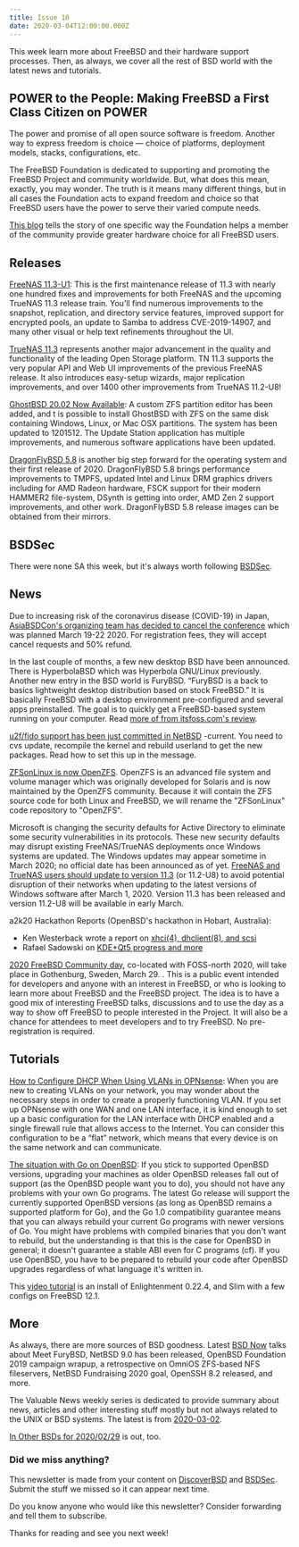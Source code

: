 ```yaml
---
title: Issue 10
date: 2020-03-04T12:00:00.000Z
---
```


 This week learn more about FreeBSD and their hardware support processes. Then, as always, we cover all the rest of BSD world with the latest news and tutorials.

<!-- more -->

## POWER to the People: Making FreeBSD a First Class Citizen on POWER

The power and promise of all open source software is freedom. Another way to express freedom is choice — choice of platforms, deployment models, stacks, configurations, etc.

The FreeBSD Foundation is dedicated to supporting and promoting the FreeBSD Project and community worldwide. But, what does this mean, exactly, you may wonder. The truth is it means many different things, but in all cases the Foundation acts to expand freedom and choice so that FreeBSD users have the power to serve their varied compute needs.

[This blog](https://www.freebsdfoundation.org/blog/power-to-the-people-making-freebsd-a-first-class-citizen-on-power/?utm_source=bsdweekly) tells the story of one specific way the Foundation helps a member of the community provide greater hardware choice for all FreeBSD users.

## Releases

[FreeNAS 11.3-U1](https://www.ixsystems.com/blog/library/freenas-11-3-u1/?utm_source=bsdweekly): This is the first maintenance release of 11.3 with nearly one hundred fixes and improvements for both FreeNAS and the upcoming TrueNAS 11.3 release train. You’ll find numerous improvements to the snapshot, replication, and directory service features, improved support for encrypted pools, an update to Samba to address CVE-2019-14907, and many other visual or help text refinements throughout the UI.

[TrueNAS 11.3](https://www.ixsystems.com/blog/library/truenas-11-3-rc1/?utm_source=bsdweekly) represents another major advancement in the quality and functionality of the leading Open Storage platform. TN 11.3 supports the very popular API and Web UI improvements of the previous FreeNAS release. It also introduces easy-setup wizards, major replication improvements, and over 1400 other improvements from TrueNAS 11.2-U8!

[GhostBSD 20.02 Now Available](http://ghostbsd.org/20.02_release_announcement?utm_source=bsdweekly): A custom ZFS partition editor has been added, and t is possible to install GhostBSD with ZFS on the same disk containing Windows, Linux, or Mac OSX partitions. The system has been updated to 1201512. The Update Station application has multiple improvements, and numerous software applications have been updated.

[DragonFlyBSD 5.8](https://www.phoronix.com/scan.php?page=news_item&px=DragonFlyBSD-5.8-Released&utm_source=discoverbsd) is another big step forward for the operating system and their first release of 2020. DragonFlyBSD 5.8 brings performance improvements to TMPFS, updated Intel and Linux DRM graphics drivers including for AMD Radeon hardware, FSCK support for their modern HAMMER2 file-system, DSynth is getting into order, AMD Zen 2 support improvements, and other work. DragonFlyBSD 5.8 release images can be obtained from their mirrors.


## BSDSec

There were none SA this week, but it's always worth following [BSDSec](https://bsdsec.net).

## News

Due to increasing risk of the coronavirus disease (COVID-19) in Japan, [AsiaBSDCon's organizing team has decided to cancel the conference](https://2020.asiabsdcon.org/?utm_source=bsdweekly) which was planned March 19-22 2020. For registration fees, they will accept cancel requests and 50% refund.

In the last couple of months, a few new desktop BSD have been announced. There is HyperbolaBSD which was Hyperbola GNU/Linux previously. Another new entry in the BSD world is FuryBSD. “FuryBSD is a back to basics lightweight desktop distribution based on stock FreeBSD.” It is basically FreeBSD with a desktop environment pre-configured and several apps preinstalled. The goal is to quickly get a FreeBSD-based system running on your computer. Read [more of from itsfoss.com's review](https://itsfoss.com/furybsd/?utm_source=bsdweekly).

[u2f/fido support has been just committed in NetBSD](https://mail-index.netbsd.org/current-users/2020/03/03/msg037893.html?utm_source=bsdweekly) -current. You need to cvs update, recompile the kernel and rebuild userland to get the new packages. Read how to set this up in the message.


[ZFSonLinux is now OpenZFS](https://github.com/openzfs/zfs?utm_source=bsdweekly). OpenZFS is an advanced file system and volume manager which was originally developed for Solaris and is now maintained by the OpenZFS community. Because it will contain the ZFS source code for both Linux and FreeBSD, we will rename the "ZFSonLinux" code repository to "OpenZFS".

Microsoft is changing the security defaults for Active Directory to eliminate some security vulnerabilities in its protocols. These new security defaults may disrupt existing FreeNAS/TrueNAS deployments once Windows systems are updated. The Windows updates may appear sometime in March 2020; no official date has been announced as of yet. [FreeNAS and TrueNAS users should update to version 11.3](https://www.ixsystems.com/blog/active-directory-truenas-and-freenas/?utm_source=bsdweekly) (or 11.2-U8) to avoid potential disruption of their networks when updating to the latest versions of Windows software after March 1, 2020. Version 11.3 has been released and version 11.2-U8 will be available in early March.

a2k20 Hackathon Reports (OpenBSD's hackathon in Hobart, Australia):
- Ken Westerback wrote a report on [xhci(4), dhclient(8), and scsi](https://undeadly.org/cgi?action=article;sid=20200226075353&utm_source=discoverbsd)
- Rafael Sadowski on [KDE+Qt5 progress and more](https://undeadly.org/cgi?action=article;sid=20200303094350&utm_source=discoverbsd)


[2020 FreeBSD Community day](https://wiki.freebsd.org/DevSummit/202004?utm_source=bsdweekly), co-located with FOSS-north 2020, will take place in Gothenburg, Sweden, March 29. . This is a public event intended for developers and anyone with an interest in FreeBSD, or who is looking to learn more about FreeBSD and the FreeBSD project. The idea is to have a good mix of interesting FreeBSD talks, discussions and to use the day as a way to show off FreeBSD to people interested in the Project. It will also be a chance for attendees to meet developers and to try FreeBSD. No pre-registration is required.

## Tutorials

[How to Configure DHCP When Using VLANs in OPNsense](https://homenetworkguy.com/how-to/configure-dhcp-vlans-opnsense/?utm_source=bsdweekly): When you are new to creating VLANs on your network, you may wonder about the necessary steps in order to create a properly functioning VLAN. If you set up OPNsense with one WAN and one LAN interface, it is kind enough to set up a basic configuration for the LAN interface with DHCP enabled and a single firewall rule that allows access to the Internet. You can consider this configuration to be a “flat” network, which means that every device is on the same network and can communicate.

[The situation with Go on OpenBSD](https://utcc.utoronto.ca/~cks/space/blog/programming/GoOpenBSDSituation?utm_source=bsdweekly): If you stick to supported OpenBSD versions, upgrading your machines as older OpenBSD releases fall out of support (as the OpenBSD people want you to do), you should not have any problems with your own Go programs. The latest Go release will support the currently supported OpenBSD versions (as long as OpenBSD remains a supported platform for Go), and the Go 1.0 compatibility guarantee means that you can always rebuild your current Go programs with newer versions of Go. You might have problems with compiled binaries that you don't want to rebuild, but the understanding is that this is the case for OpenBSD in general; it doesn't guarantee a stable ABI even for C programs (cf). If you use OpenBSD, you have to be prepared to rebuild your code after OpenBSD upgrades regardless of what language it's written in.

This [video tutorial](https://www.youtube.com/watch?v=OOe9oSgaR4U&feature=youtu.be&utm_source=discoverbsd) is an install of Enlightenment 0.22.4, and Slim with a few configs on FreeBSD 12.1.

## More

As always, there are more sources of BSD goodness. Latest [BSD Now](https://www.youtube.com/watch?v=cUutacanlq4&utm_source=discoverbsd) talks about Meet FuryBSD, NetBSD 9.0 has been released, OpenBSD Foundation 2019 campaign wrapup, a retrospective on OmniOS ZFS-based NFS fileservers, NetBSD Fundraising 2020 goal, OpenSSH 8.2 released, and more.

The Valuable News weekly series is dedicated to provide summary about news, articles and other interesting stuff mostly but not always related to the UNIX or BSD systems. The latest is from [2020-03-02](https://vermaden.wordpress.com/2020/03/02/valuable-news-2020-03-02//?utm_source=bsdweekly).

[In Other BSDs for 2020/02/29](https://www.dragonflydigest.com/2020/02/29/24219.html?utm_source=bsdweekly) is out, too.

### Did we miss anything?

This newsletter is made from your content on [DiscoverBSD](https://discoverbsd.com) and [BSDSec](https://bsdsec.net). Submit the stuff we missed so it can appear next time.

Do you know anyone who would like this newsletter? Consider forwarding and tell them to subscribe.

Thanks for reading and see you next week!
